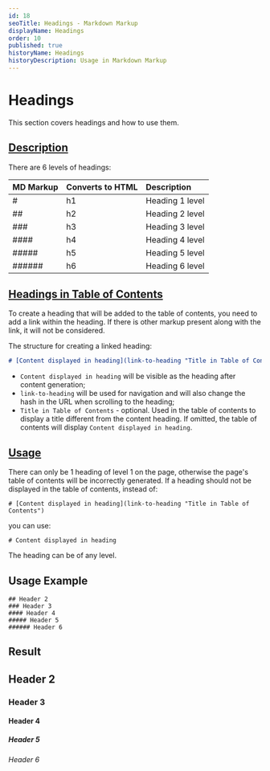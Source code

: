 ```yaml
---
id: 18
seoTitle: Headings - Markdown Markup
displayName: Headings
order: 10
published: true
historyName: Headings
historyDescription: Usage in Markdown Markup
---
```


# Headings

This section covers headings and how to use them.


## [Description](description)

There are 6 levels of headings:

| MD Markup | Converts to HTML | Description     |
| :-------- | :--------------- | :-------------- |
| #         | h1               | Heading 1 level |
| ##        | h2               | Heading 2 level |
| ###       | h3               | Heading 3 level |
| ####      | h4               | Heading 4 level |
| #####     | h5               | Heading 5 level |
| ######    | h6               | Heading 6 level |


## [Headings in Table of Contents](heading-in-table-of-contents)

To create a heading that will be added to the table of contents, you need to add a link within the heading. If there is other markup present along with the link, it will not be considered.

The structure for creating a linked heading:

```md
# [Content displayed in heading](link-to-heading "Title in Table of Contents")
```

- `Content displayed in heading` will be visible as the heading after content generation;
- `link-to-heading` will be used for navigation and will also change the hash in the URL when scrolling to the heading;
- `Title in Table of Contents` - optional. Used in the table of contents to display a title different from the content heading. If omitted, the table of contents will display `Content displayed in heading`.


## [Usage](using)

There can only be 1 heading of level 1 on the page, otherwise the page's table of contents will be incorrectly generated.
If a heading should not be displayed in the table of contents, instead of:

```
# [Content displayed in heading](link-to-heading "Title in Table of Contents")
```

you can use:

```
# Content displayed in heading
```

The heading can be of any level.


## Usage Example

```
## Header 2
### Header 3
#### Header 4
##### Header 5
###### Header 6
```


## Result

## Header 2

### Header 3

#### Header 4

##### Header 5

###### Header 6
